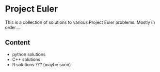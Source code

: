 # Project Euler

This is a collection of solutions to various Project Euler problems. Mostly in order....

## Content
* python solutions
* C++ solutions
* R solutions ??? (maybe soon)
